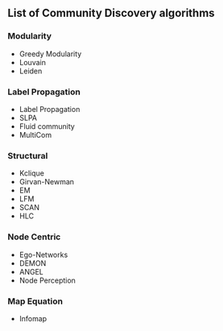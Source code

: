 ## List of Community Discovery algorithms

### Modularity

- Greedy Modularity
- Louvain
- Leiden

### Label Propagation

- Label Propagation
- SLPA
- Fluid community
- MultiCom

### Structural

- Kclique
- Girvan-Newman
- EM
- LFM
- SCAN
- HLC

### Node Centric

- Ego-Networks
- DEMON
- ANGEL
- Node Perception 

### Map Equation

- Infomap
